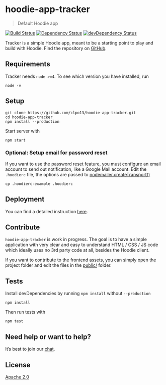 # hoodie-app-tracker

> Default Hoodie app

[![Build Status](https://travis-ci.org/clpo13/hoodie-app-tracker.svg?branch=master)](https://travis-ci.org/clpo13/hoodie-app-tracker)
[![Dependency Status](https://david-dm.org/clpo13/hoodie-app-tracker.svg)](https://david-dm.org/clpo13/hoodie-app-tracker)
[![devDependency Status](https://david-dm.org/clpo13/hoodie-app-tracker/dev-status.svg)](https://david-dm.org/clpo13/hoodie-app-tracker#info=devDependencies)

Tracker is a simple Hoodie app, meant to be a starting point to play and build
with Hoodie. Find the repository on [GitHub](https://github.com/clpo13/hoodie-app-tracker).

## Requirements

Tracker needs `node >=4`. To see which version you have installed, run
```
node -v
```

## Setup

```
git clone https://github.com/clpo13/hoodie-app-tracker.git
cd hoodie-app-tracker
npm install --production
```

Start server with

```
npm start
```

### Optional: Setup email for password reset

If you want to use the password reset feature, you must configure an email account
to send out notification, like a Google Mail account. Edit the `.hoodierc` file,
the options are passed to [nodemailer.createTransport()](https://github.com/nodemailer/nodemailer-smtp-transport#usage)

```
cp .hoodierc-example .hoodierc
```

## Deployment

You can find a detailed instruction [here](deployment.md).

## Contribute

`hoodie-app-tracker` is work in progress. The goal is to have a simple
application with very clear and easy to understand HTML / CSS / JS code which
ideally uses no 3rd party code at all, besides the Hoodie client.

If you want to contribute to the frontend assets, you can simply open
the project folder and edit the files in
the [public/](public/) folder.

## Tests

Install devDependencies by running `npm install` without `--production`

```
npm install
```

Then run tests with

```
npm test
```

## Need help or want to help?

It’s best to join our [chat](http://hood.ie/chat/).

## License

[Apache 2.0](http://www.apache.org/licenses/LICENSE-2.0)
